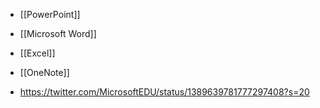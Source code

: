   - [[PowerPoint]]
  - [[Microsoft Word]]
  - [[Excel]]
  - [[OneNote]]

  - https://twitter.com/MicrosoftEDU/status/1389639781777297408?s=20